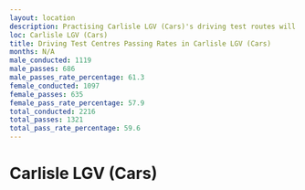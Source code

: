 ```yaml
---
layout: location
description: Practising Carlisle LGV (Cars)'s driving test routes will help you become more confident in your gear-changing abilities.
loc: Carlisle LGV (Cars)
title: Driving Test Centres Passing Rates in Carlisle LGV (Cars)
months: N/A
male_conducted: 1119
male_passes: 686
male_passes_rate_percentage: 61.3
female_conducted: 1097
female_passes: 635
female_pass_rate_percentage: 57.9
total_conducted: 2216
total_passes: 1321
total_pass_rate_percentage: 59.6
---
```


# Carlisle LGV (Cars)

